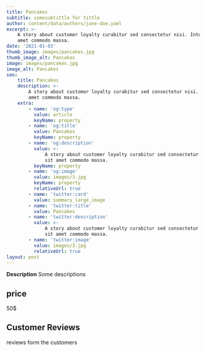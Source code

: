 ```yaml
---
title: Pancakes
subtitle: somesubtittle for tittle
author: content/data/authors/jane-doe.yaml
excerpt: >-
    A story about customer loyalty curabitur sed consectetur nisi. Integer sit
    amet commodo massa.
date: '2021-01-03'
thumb_image: images/pancakes.jpg
thumb_image_alt: Pancakes
image: images/pancakes.jpg
image_alt: Pancakes
seo:
    title: Pancakes
    description: >-
        A story about customer loyalty curabitur sed consectetur nisi. Integer sit
        amet commodo massa.
    extra:
        - name: 'og:type'
          value: article
          keyName: property
        - name: 'og:title'
          value: Pancakes
          keyName: property
        - name: 'og:description'
          value: >-
              A story about customer loyalty curabitur sed consectetur nisi. Integer
              sit amet commodo massa.
          keyName: property
        - name: 'og:image'
          value: images/3.jpg
          keyName: property
          relativeUrl: true
        - name: 'twitter:card'
          value: summary_large_image
        - name: 'twitter:title'
          value: Pancakes
        - name: 'twitter:description'
          value: >-
              A story about customer loyalty curabitur sed consectetur nisi. Integer
              sit amet commodo massa.
        - name: 'twitter:image'
          value: images/3.jpg
          relativeUrl: true
layout: post
---
```


**Description** Some descriptions

## price

50$

## Customer Reviews

reviews form the customers
